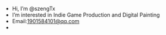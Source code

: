 -  Hi, I’m @szengTx
-  I’m interested in Indie Game Production and Digital Painting
- Email:1901584101@qq.com
- 


<!---
szengTx/szengTx is a ✨ special ✨ repository because its `README.md` (this file) appears on your GitHub profile.
You can click the Preview link to take a look at your changes.
--->
